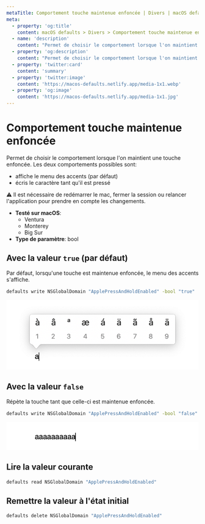 ```yaml
---
metaTitle: Comportement touche maintenue enfoncée | Divers | macOS defaults
meta:
  - property: 'og:title'
    content: macOS defaults > Divers > Comportement touche maintenue enfoncée
  - name: 'description'
    content: "Permet de choisir le comportement lorsque l'on maintient une touche enfoncée. Les deux comportements possibles sont:\n\n- affiche le menu des accents (par défaut)\n- écris le caractère tant qu'il est pressé\n\n⚠️ Il est nécessaire de redémarrer le mac, fermer la session ou relancer l'application pour prendre en compte les\nchangements.\n"
  - property: 'og:description'
    content: "Permet de choisir le comportement lorsque l'on maintient une touche enfoncée. Les deux comportements possibles sont:\n\n- affiche le menu des accents (par défaut)\n- écris le caractère tant qu'il est pressé\n\n⚠️ Il est nécessaire de redémarrer le mac, fermer la session ou relancer l'application pour prendre en compte les\nchangements.\n"
  - property: 'twitter:card'
    content: 'summary'
  - property: 'twitter:image'
    content: 'https://macos-defaults.netlify.app/media-1x1.webp'
  - property: 'og:image'
    content: 'https://macos-defaults.netlify.app/media-1x1.jpg'
---
```


# Comportement touche maintenue enfoncée

Permet de choisir le comportement lorsque l'on maintient une touche enfoncée. Les deux comportements possibles sont:

- affiche le menu des accents (par défaut)
- écris le caractère tant qu'il est pressé

⚠️ Il est nécessaire de redémarrer le mac, fermer la session ou relancer l'application pour prendre en compte les
changements.

<!-- break lists -->

- **Testé sur macOS**:
  - Ventura
  - Monterey
  - Big Sur
- **Type de paramètre**: bool

## Avec la valeur `true` (par défaut)

Par défaut, lorsqu'une touche est maintenue enfoncée, le menu des accents s'affiche.

```bash
defaults write NSGlobalDomain "ApplePressAndHoldEnabled" -bool "true"
```

<img
  src="../../../images/misc/ApplePressAndHoldEnabled/true.png"
  alt="Exemple avec la valeur true"
  width="696" height="252" style="height: auto"
/>

## Avec la valeur `false`

Répète la touche tant que celle-ci est maintenue enfoncée.

```bash
defaults write NSGlobalDomain "ApplePressAndHoldEnabled" -bool "false"
```

<img
  src="../../../images/misc/ApplePressAndHoldEnabled/false.png"
  alt="Exemple avec la valeur false"
  width="696" height="252" style="height: auto"
/>

## Lire la valeur courante

```bash
defaults read NSGlobalDomain "ApplePressAndHoldEnabled"
```

## Remettre la valeur à l'état initial

```bash
defaults delete NSGlobalDomain "ApplePressAndHoldEnabled"
```
